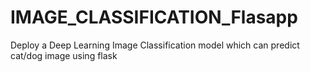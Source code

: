 # IMAGE_CLASSIFICATION_Flasapp


Deploy a Deep Learning Image Classification model which can predict cat/dog image using flask

